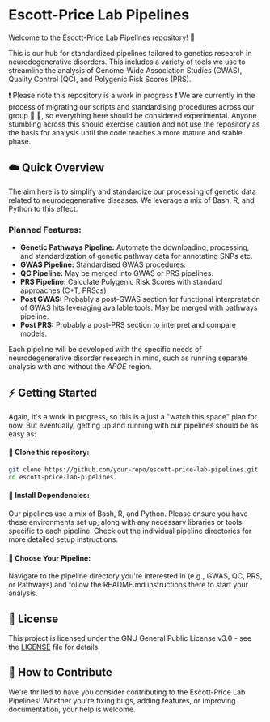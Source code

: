 # Escott-Price Lab Pipelines

Welcome to the Escott-Price Lab Pipelines repository! :wave: 

This is our hub for standardized pipelines tailored to genetics research in neurodegenerative disorders. This includes a variety of tools we use to streamline the analysis of Genome-Wide Association Studies (GWAS), Quality Control (QC), and Polygenic Risk Scores (PRS).

:exclamation: Please note this repository is a work in progress :exclamation: We are currently in the process of migrating our scripts and standardising procedures across our group :raised_hands: :raised_hands:, so everything here should be considered experimental. Anyone stumbling across this should exercise caution and not use the repository as the basis for analysis until the code reaches a more mature and stable phase.

## :cloud: Quick Overview

The aim here is to simplify and standardize our processing of genetic data related to neurodegenerative diseases. We leverage a mix of Bash, R, and Python to this effect.

### Planned Features:

- **Genetic Pathways Pipeline:**  Automate the downloading, processing, and standardization of genetic pathway data for annotating SNPs etc.
- **GWAS Pipeline:** Standardised GWAS procedures. 
- **QC Pipeline:** May be merged into GWAS or PRS pipelines.
- **PRS Pipeline:** Calculate Polygenic Risk Scores with standard approaches (C+T, PRScs)
- **Post GWAS:** Probably a post-GWAS section for functional interpretation of GWAS hits leveraging available tools. May be merged with pathways pipeline.
- **Post PRS:** Probably a post-PRS section to interpret and compare models.

Each pipeline will be developed with the specific needs of neurodegenerative disorder research in mind, such as running separate analysis with and without the *APOE* region.

## :zap: Getting Started

Again, it's a work in progress, so this is a just a "watch this space" plan for now. But eventually, getting up and running with our pipelines should be as easy as:

#### :seedling: Clone this repository:

```bash
git clone https://github.com/your-repo/escott-price-lab-pipelines.git
cd escott-price-lab-pipelines
```

#### :seedling: Install Dependencies:

Our pipelines use a mix of Bash, R, and Python. Please ensure you have these environments set up, along with any necessary libraries or tools specific to each pipeline. Check out the individual pipeline directories for more detailed setup instructions.

#### :seedling: Choose Your Pipeline:

Navigate to the pipeline directory you're interested in (e.g., GWAS, QC, PRS, or Pathways) and follow the README.md instructions there to start your analysis.

## :page_facing_up: License

This project is licensed under the GNU General Public License v3.0 - see the [LICENSE](LICENSE) file for details.

## :green_heart: How to Contribute

We're thrilled to have you consider contributing to the Escott-Price Lab Pipelines! Whether you're fixing bugs, adding features, or improving documentation, your help is welcome.
